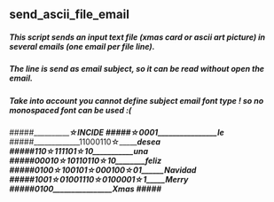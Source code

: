## send_ascii_file_email

##### This script sends an input text file (xmas card or ascii art picture) in several emails (one email per file line). 
#####              The line is send as email subject, so it can be read without open the email. 
#####              Take into account you cannot define subject email font type !  so no monospaced font can be used :(

#####_________________☆________________INCIDE___
#####_______________☆0001________________le_____
#####_____________11000110☆_____________desea___
#####____________110☆111101☆10___________una____
#####__________00010☆10110110☆10________feliz___
#####________0100☆100101☆000100☆01______Navidad_
#####_______1001☆01001110☆0100001☆1_____Merry___
#####________________0100________________Xmas___
#####____________________________________________
